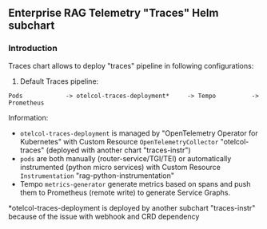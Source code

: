 ## Enterprise RAG Telemetry "Traces" Helm subchart

### Introduction

Traces chart allows to deploy "traces" pipeline in following configurations:

1) Default Traces pipeline:

```
Pods            -> otelcol-traces-deployment*     -> Tempo          -> Prometheus
```

Information:

- `otelcol-traces-deployment` is managed by "OpenTelemetry Operator for Kubernetes" with Custom Resource `OpenTelemetryCollector` "otelcol-traces" (deployed with another chart "traces-instr")
- `pods` are both manually (router-service/TGI/TEI) or automatically instrumented (python micro services) with Custom Resource `Instrumentation` "rag-python-instrumentation"
- Tempo `metrics-generator` generate metrics based on spans and push them to Prometheus (remote write) to generate Service Graphs.

\*otelcol-traces-deployment is deployed by another subchart "traces-instr" because of the issue with webhook and CRD dependency
